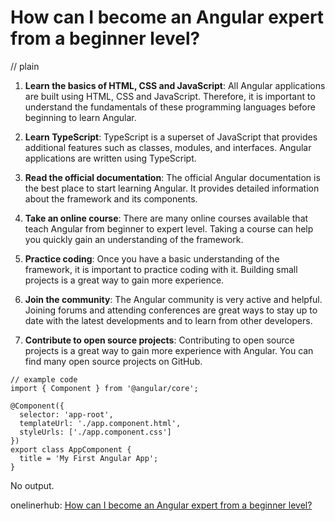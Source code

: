 # How can I become an Angular expert from a beginner level?
// plain

1. **Learn the basics of HTML, CSS and JavaScript**: All Angular applications are built using HTML, CSS and JavaScript. Therefore, it is important to understand the fundamentals of these programming languages before beginning to learn Angular.

2. **Learn TypeScript**: TypeScript is a superset of JavaScript that provides additional features such as classes, modules, and interfaces. Angular applications are written using TypeScript.

3. **Read the official documentation**: The official Angular documentation is the best place to start learning Angular. It provides detailed information about the framework and its components.

4. **Take an online course**: There are many online courses available that teach Angular from beginner to expert level. Taking a course can help you quickly gain an understanding of the framework.

5. **Practice coding**: Once you have a basic understanding of the framework, it is important to practice coding with it. Building small projects is a great way to gain more experience.

6. **Join the community**: The Angular community is very active and helpful. Joining forums and attending conferences are great ways to stay up to date with the latest developments and to learn from other developers.

7. **Contribute to open source projects**: Contributing to open source projects is a great way to gain more experience with Angular. You can find many open source projects on GitHub.

```
// example code
import { Component } from '@angular/core';

@Component({
  selector: 'app-root',
  templateUrl: './app.component.html',
  styleUrls: ['./app.component.css']
})
export class AppComponent {
  title = 'My First Angular App';
}
```

No output.

onelinerhub: [How can I become an Angular expert from a beginner level?](https://onelinerhub.com/angularjs/how-can-i-become-an-angular-expert-from-a-beginner-level)